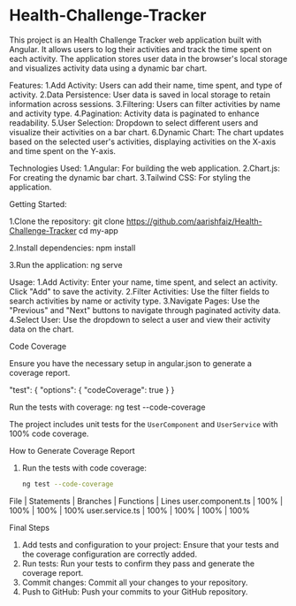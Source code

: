 # Health-Challenge-Tracker
This project is an Health Challenge Tracker web application built with Angular. It allows users to log their activities and track the time spent on each activity. The application stores user data in the browser's local storage and visualizes activity data using a dynamic bar chart.

Features:
1.Add Activity: Users can add their name, time spent, and type of activity.
2.Data Persistence: User data is saved in local storage to retain information across sessions.
3.Filtering: Users can filter activities by name and activity type.
4.Pagination: Activity data is paginated to enhance readability.
5.User Selection: Dropdown to select different users and visualize their activities on a bar chart.
6.Dynamic Chart: The chart updates based on the selected user's activities, displaying activities on the X-axis and time spent on the Y-axis.

Technologies Used:
1.Angular: For building the web application.
2.Chart.js: For creating the dynamic bar chart.
3.Tailwind CSS: For styling the application.

Getting Started:

1.Clone the repository:
git clone https://github.com/aarishfaiz/Health-Challenge-Tracker
cd my-app

2.Install dependencies:
npm install

3.Run the application:
ng serve

Usage:
1.Add Activity: Enter your name, time spent, and select an activity. Click "Add" to save the activity.
2.Filter Activities: Use the filter fields to search activities by name or activity type.
3.Navigate Pages: Use the "Previous" and "Next" buttons to navigate through paginated activity data.
4.Select User: Use the dropdown to select a user and view their activity data on the chart.


Code Coverage

Ensure you have the necessary setup in angular.json to generate a coverage report.

"test": {
  "options": {
    "codeCoverage": true
  }
}

Run the tests with coverage:
ng test --code-coverage

The project includes unit tests for the `UserComponent` and `UserService` with 100% code coverage. 

How to Generate Coverage Report

1. Run the tests with code coverage:
   ```bash
   ng test --code-coverage


File	             | Statements	| Branches	| Functions |	Lines
user.component.ts	 | 100%	      | 100%	    | 100%	    | 100%
user.service.ts	   | 100%	      | 100%	    | 100%	    | 100%

 Final Steps

1. Add tests and configuration to your project: Ensure that your tests and the coverage configuration are correctly added.
2. Run tests: Run your tests to confirm they pass and generate the coverage report.
3. Commit changes: Commit all your changes to your repository.
4. Push to GitHub: Push your commits to your GitHub repository.

